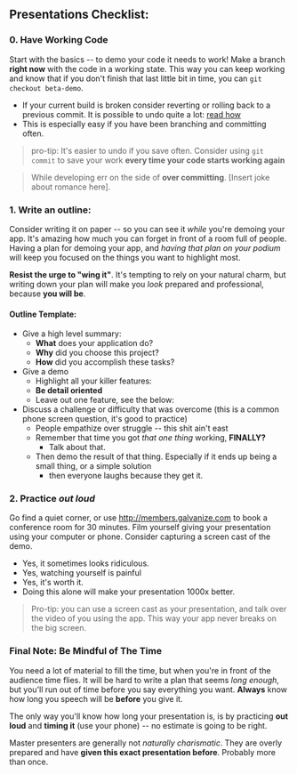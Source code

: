 ## Presentations Checklist:

### 0. Have Working Code

Start with the basics -- to demo your code it needs to work!  Make a branch __right now__ with the code in a working state. This way you can keep working and know that if you don't finish that last little bit in time, you can `git checkout beta-demo`.

* If your current build is broken consider reverting or rolling back to a previous commit. It is possible to undo quite a lot: [read how](https://github.com/blog/2019-how-to-undo-almost-anything-with-git)
* This is especially easy if you have been branching and committing often.

> pro-tip: It's easier to undo if you save often. Consider using `git commit` to save your work __every time your code starts working again__

> While developing err on the side of __over committing__. [Insert joke about romance here].

### 1. Write an outline:

Consider writing it on paper -- so you can see it *while* you're demoing your app. It's amazing how much you can forget in front of a room full of people. Having a plan for demoing your app, and *having that plan on your podium* will keep you focused on the things you want to highlight most.

__Resist the urge to "wing it"__. It's tempting to rely on your natural charm, but writing down your plan will make you *look* prepared and professional, because __you will be__.


#### Outline Template:
* Give a high level summary:
  * __What__ does your application do?
  * __Why__ did you choose this project?
  * __How__ did you accomplish these tasks?
* Give a demo
  * Highlight all your killer features:
  * __Be detail oriented__
  * Leave out one feature, see the below:
* Discuss a challenge or difficulty that was overcome (this is a common phone screen question, it's good to practice)
  * People empathize over struggle -- this shit ain't east
  * Remember that time you got *that one thing* working, __FINALLY?__  
    * Talk about that.
  * Then demo the result of that thing. Especially if it ends up being a small thing, or a simple solution
    * then everyone laughs because they get it.


### 2. Practice *out loud*

Go find a quiet corner, or use http://members.galvanize.com to book a conference room for 30 minutes. Film yourself giving your presentation using your computer or phone. Consider capturing a screen cast of the demo.

* Yes, it sometimes looks ridiculous.
* Yes, watching yourself is painful
* Yes, it's worth it.
* Doing this alone will make your presentation 1000x better.

> Pro-tip: you can use a screen cast as your presentation, and talk over the video of you using the app. This way your app never breaks on the big screen.


### Final Note: Be Mindful of The Time

You need a lot of material to fill the time, but when you're in front of the audience time flies. It will be hard to write a plan that seems *long enough*, but you'll run out of time before you say everything you want. __Always__ know how long you speech will be __before__ you give it.

The only way you'll know how long your presentation is, is by practicing __out loud__ and __timing it__ (use your phone) -- no estimate is going to be right.

Master presenters are generally not *naturally charismatic*. They are overly prepared and have __given this exact presentation before__. Probably more than once.
